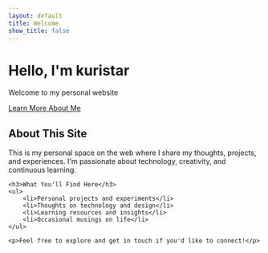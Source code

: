 ```yaml
---
layout: default
title: Welcome
show_title: false
---
```


<div class="hero-section">
    <h1 class="hero-title">Hello, I'm kuristar</h1>
    <p class="hero-subtitle">Welcome to my personal website</p>
    <a href="/about/" class="hero-cta">Learn More About Me</a>
</div>

<div class="content">
    <h2>About This Site</h2>
    <p>This is my personal space on the web where I share my thoughts, projects, and experiences. I'm passionate about technology, creativity, and continuous learning.</p>
    
    <h3>What You'll Find Here</h3>
    <ul>
        <li>Personal projects and experiments</li>
        <li>Thoughts on technology and design</li>
        <li>Learning resources and insights</li>
        <li>Occasional musings on life</li>
    </ul>
    
    <p>Feel free to explore and get in touch if you'd like to connect!</p>
</div>